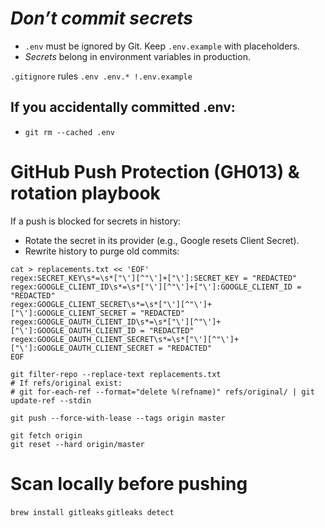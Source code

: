 # *Don’t commit secrets*

- `.env` must be ignored by Git. Keep `.env.example` with placeholders.
- *Secrets* belong in environment variables in production.

`.gitignore` rules
`.env
.env.*
!.env.example`

## If you accidentally committed .env:

- `git rm --cached .env`

# GitHub Push Protection (GH013) & rotation playbook

If a push is blocked for secrets in history:

- Rotate the secret in its provider (e.g., Google resets Client Secret).
- Rewrite history to purge old commits:
```brew install git-filter-repo || pipx install git-filter-repo
cat > replacements.txt << 'EOF'
regex:SECRET_KEY\s*=\s*["\'][^"\']+["\']:SECRET_KEY = "REDACTED"
regex:GOOGLE_CLIENT_ID\s*=\s*["\'][^"\']+["\']:GOOGLE_CLIENT_ID = "REDACTED"
regex:GOOGLE_CLIENT_SECRET\s*=\s*["\'][^"\']+["\']:GOOGLE_CLIENT_SECRET = "REDACTED"
regex:GOOGLE_OAUTH_CLIENT_ID\s*=\s*["\'][^"\']+["\']:GOOGLE_OAUTH_CLIENT_ID = "REDACTED"
regex:GOOGLE_OAUTH_CLIENT_SECRET\s*=\s*["\'][^"\']+["\']:GOOGLE_OAUTH_CLIENT_SECRET = "REDACTED"
EOF

git filter-repo --replace-text replacements.txt
# If refs/original exist:
# git for-each-ref --format="delete %(refname)" refs/original/ | git update-ref --stdin

git push --force-with-lease --tags origin master

git fetch origin
git reset --hard origin/master

```

# Scan locally before pushing

``brew install gitleaks``
``gitleaks detect``

